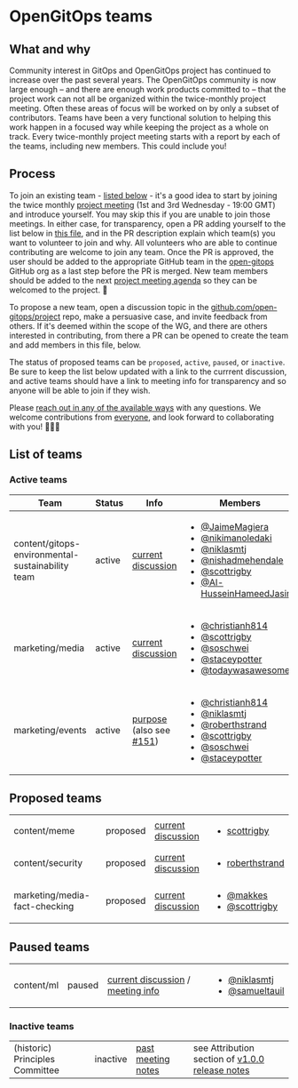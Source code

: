 # OpenGitOps teams

## What and why

Community interest in GitOps and OpenGitOps project has continued to increase over the past several years. The OpenGitOps community is now large enough – and there are enough work products committed to – that the project work can not all be organized within the twice-monthly project meeting. Often these areas of focus will be worked on by only a subset of contributors. Teams have been a very functional solution to helping this work happen in a focused way while keeping the project as a whole on track. Every twice-monthly project meeting starts with a report by each of the teams, including new members. This could include you!

## Process

To join an existing team - [listed below](#list-of-teams) - it's a good idea to start by joining the twice monthly [project meeting](https://zoom.us/j/93779536510?pwd=TEFzbGRzREI3MVlkZmluemVkMEhHdz09) (1st and 3rd Wednesday - 19:00 GMT) and introduce yourself. You may skip this if you are unable to join those meetings. In either case, for transparency, open a PR adding yourself to the list below in [this file](./TEAMS.md), and in the PR description explain which team(s) you want to volunteer to join and why. All volunteers who are able to continue contributing are welcome to join any team. Once the PR is approved, the user should be added to the appropriate GitHub team in the [open-gitops](https://github.com/open-gitops) GitHub org as a last step before the PR is merged. New team members should be added to the next [project meeting agenda](https://docs.google.com/document/d/1hxifmCdOV5_FbKloDJRWZQHq0ge-trXJKF-BgV4wHVk/edit) so they can be welcomed to the project. 🦄

To propose a new team, open a discussion topic in the [github.com/open-gitops/project](https://github.com/open-gitops/project) repo, make a persuasive case, and invite feedback from others. If it's deemed within the scope of the WG, and there are others interested in contributing, from there a PR can be opened to create the team and add members in this file, below.

The status of proposed teams can be `proposed`, `active`, `paused`, or `inactive`. Be sure to keep the list below updated with a link to the currrent discussion, and active teams should have a link to meeting info for transparency and so anyone will be able to join if they wish.

Please [reach out in any of the available ways](https://github.com/open-gitops/.github/blob/main/CONTRIBUTING.md) with any questions. We welcome contributions from [everyone](https://github.com/open-gitops/project/blob/main/GOVERNANCE.md#community-members), and look forward to collaborating with you! 🙂💖🤝

## List of teams

### Active teams

<!-- markdownlint-disable MD033 -->
| Team | Status | Info | Members |
| -- | -- | -- | -- |
| content/gitops-environmental-sustainability team | active | [current discussion](https://github.com/open-gitops/project/issues/129) | <ul><li>[@JaimeMagiera](https://github.com/JaimeMagiera)</li><li>[@nikimanoledaki](https://github.com/nikimanoledaki)</li><li>[@niklasmtj](https://github.com/niklasmtj)</li><li>[@nishadmehendale](https://github.com/nishadmehendale)</li><li>[@scottrigby](https://github.com/scottrigby)</li><li>[@Al-HusseinHameedJasim](https://github.com/Al-HusseinHameedJasim)</li></ul> |
| marketing/media | active | [current discussion](https://github.com/open-gitops/project/discussions/22) | <ul><li>[@christianh814](https://github.com/christianh814)</li><li>[@scottrigby](https://github.com/scottrigby)</li><li>[@soschwei](https://github.com/soschwei)</li><li>[@staceypotter](https://github.com/staceypotter)</li><li>[@todaywasawesome](https://github.com/todaywasawesome)</li></ul> |
| marketing/events | active | [purpose](https://github.com/open-gitops/project/blob/main/GOVERNANCE.md#team-members) (also see [#151](https://github.com/open-gitops/project/issues/151)) | <ul><li>[@christianh814](https://github.com/christianh814)</li><li>[@niklasmtj](https://github.com/niklasmtj)</li><li>[@roberthstrand](https://github.com/roberthstrand)</li><li>[@scottrigby](https://github.com/scottrigby)</li><li>[@soschwei](https://github.com/soschwei)</li><li>[@staceypotter](https://github.com/staceypotter)</li></ul> |

## Proposed teams

|||||
|--|--|--|--|
| content/meme | proposed | [current discussion](https://github.com/open-gitops/project/discussions/102) | <ul><li>[scottrigby](https://github.com/scottrigby)</li></ul> |
| content/security | proposed | [current discussion](https://github.com/open-gitops/project/issues/128) | <ul><li>[roberthstrand](https://github.com/roberthstrand)</li></ul> |
| marketing/media-fact-checking | proposed | [current discussion](https://github.com/open-gitops/project/discussions/99) | <ul><li>[@makkes](https://github.com/makkes)</li><li>[@scottrigby](https://github.com/scottrigby)</li></ul> |

## Paused teams

|||||
|--|--|--|--|
| content/ml | paused | [current discussion](https://github.com/open-gitops/project/issues/127) / [meeting info](https://docs.google.com/document/d/1HHkqMK_GW6dYHPu1oDjRXesPFO0u1KtyHX70FQ95_7A/edit#heading=h.m1bztpjqh35d) | <ul><li>[@niklasmtj](https://github.com/niklasmtj)</li><li>[@samueltauil](https://github.com/samueltauil)</li></ul> |

### Inactive teams

|||||
|--|--|--|--|
| (historic) Principles Committee | inactive | [past meeting notes](https://docs.google.com/document/d/1hxifmCdOV5_FbKloDJRWZQHq0ge-trXJKF-BgV4wHVk/edit#heading=h.kr2ebmvnmiq7) |  see Attribution section of [v1.0.0 release notes](https://github.com/open-gitops/documents/releases/tag/v1.0.0) |
